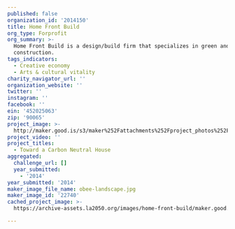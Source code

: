 ```yaml
---
published: false
organization_id: '2014150'
title: Home Front Build
org_type: Forprofit
org_summary: >-
  Home Front Build is a design/build firm that specializes in green and historic
  construction.
tags_indicators:
  - Creative economy
  - Arts & cultural vitality
charity_navigator_url: ''
organization_website: ''
twitter: ''
instagram: ''
facebook: ''
ein: '452025063'
zip: '90065'
project_image: >-
  http://maker.good.is/s3/maker%252Fattachments%252Fproject_photos%252Fimages%252F22740%252Fdisplay%252Fobee-landscape.jpg=c570x385
project_video: ''
project_titles:
  - Toward a Carbon Neutral House
aggregated:
  challenge_url: []
  year_submitted:
    - '2014'
year_submitted: '2014'
maker_image_file_name: obee-landscape.jpg
maker_image_id: '22740'
cached_project_image: >-
  https://archive-assets.la2050.org/images/home-front-build/maker.good.is/s3/maker%252Fattachments%252Fproject_photos%252Fimages%252F22740%252Fdisplay%252Fobee-landscape.jpg=c570x385.jpg

---
```

